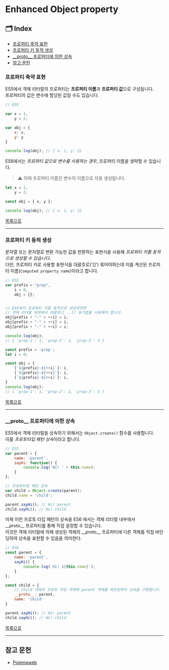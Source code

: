 # Enhanced Object property

## 🗂 Index

- [프로퍼티 축약 표현](#프로퍼티-축약-표현)
- [프로퍼티 키 동적 생성](#프로퍼티-키-동적-생성)
- [\_\_proto\_\_ 프로퍼티에 의한 상속](#__proto__-프로퍼티에-의한-상속)
- [참고 문헌](#참고-문헌)

### 프로퍼티 축약 표현

ES5에서 객체 리터럴의 프로퍼티는 **프로퍼티 이름**과 **프로퍼티 값**으로 구성됩니다.  
프로퍼티의 값은 변수에 할당된 값일 수도 있습니다.

```JavaScript
// ES5

var x = 1,
    y = 2;

var obj = {
    x: x,
    y: y
}

console.log(obj); // { x: 1, y: 2}
```

ES6에서는 _프로퍼티 값으로 변수를 사용하는 경우_, 프로퍼티 이름을 생략할 수 있습니다.

> ⚠️ 이때 프로퍼티 이름은 변수의 이름으로 자동 생성됩니다.

```JavaScript
let x = 1,
    y = 2;

const obj = { x, y };

console.log(obj); // { x: 1, y: 2}

```

[목록으로](#-index)

---

### 프로퍼티 키 동적 생성

문자열 또는 문자열로 변환 가능한 값을 판환하는 표현식을 사용해 _프로퍼티 키를 동적으로 생성할 수 있습니다._  
다만, 프로퍼티 키로 사용할 표현식을 대괄호로('[]') 묶어야하는데 이를 계산된 프로퍼티 이름(`Computed property name`)이라고 합니다.

```JavaScript
// ES5
var prefix = "prop",
    i = 0,
    obj = {};


// ES5에서 프로퍼티 키를 동적으로 생성하려면
// 객체 리터럴 외부에서 대괄호([...]) 표기법을 사용해야 합니다.
obj[prefix + "-" + ++i] = i;
obj[prefix + "-" + ++i] = i;
obj[prefix + "-" + ++i] = i;

console.log(obj);
// { 'prop-1': 1, 'prop-2': 2, 'prop-3': 3 }
```

```JavaScript
const prefix = 'prop';
let i = 0;

const obj = {
    [`${prefix}-${++i}`]: i,
    [`${prefix}-${++i}`]: i,
    [`${prefix}-${++i}`]: i,
}
console.log(obj);
// { 'prop-1': 1, 'prop-2': 2, 'prop-3': 3 }
```

[목록으로](#-index)

---

### \_\_proto\_\_ 프로퍼티에 의한 상속

ES5에서 객체 리터럴을 상속하기 위해서는 `Object.create()` 함수를 사용합니다.  
이를 *프로토타입 패턴 상속*이라고 합니다.

```JavaScript
// ES5
var parent = {
    name: 'parent',
    sayHi: function() {
        console.log('Hi! ' + this.name);
    }
};

// 프로토타입 패턴 상속
var child = Object.create(parent);
child.name = 'child';

parent.sayHi(); // Hi! parent
child.sayHi(); // Hi! child
```

이제 이런 프로토 타입 패턴의 상속을 ES6 에서는 객체 리터럴 내부에서  
\_\_proto\_\_ 프로퍼티를 통해 직접 설정할 수 있습니다.  
이것은 객체 리터럴에 의해 생성된 객체의 \_\_proto\_\_ 프로퍼티에 다른 객체를 직접 바인딩하여 상속을 표현할 수 있음을 의미한다.

```JavaScript
// ES6
const parent = {
    name: 'parent',
    sayHi() {
        console.log(`Hi! ${this.name}`);
    }
};

const child = {
    // child 객체의 프로토 타입 객체에 parent 객체를 바인딩하여 상속을 구현합니다.
    __proto__: parent,
    name: 'child'
}

parent.sayHi(); // Hi! parent
child.sayHi(); // Hi! child
```

[목록으로](#-index)

---

## 참고 문헌

- [Poiemaweb](https://poiemaweb.com/es6-enhanced-object-property)
